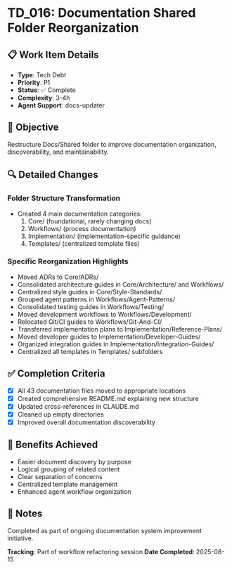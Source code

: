 # TD_016: Documentation Shared Folder Reorganization

## 📋 Work Item Details
- **Type**: Tech Debt
- **Priority**: P1
- **Status**: ✅ Complete
- **Complexity**: 3-4h
- **Agent Support**: docs-updater

## 🎯 Objective
Restructure Docs/Shared folder to improve documentation organization, discoverability, and maintainability.

## 🔍 Detailed Changes
### Folder Structure Transformation
- Created 4 main documentation categories:
  1. Core/ (foundational, rarely changing docs)
  2. Workflows/ (process documentation)
  3. Implementation/ (implementation-specific guidance)
  4. Templates/ (centralized template files)

### Specific Reorganization Highlights
- Moved ADRs to Core/ADRs/
- Consolidated architecture guides in Core/Architecture/ and Workflows/
- Centralized style guides in Core/Style-Standards/
- Grouped agent patterns in Workflows/Agent-Patterns/
- Consolidated testing guides in Workflows/Testing/
- Moved development workflows to Workflows/Development/
- Relocated Git/CI guides to Workflows/Git-And-CI/
- Transferred implementation plans to Implementation/Reference-Plans/
- Moved developer guides to Implementation/Developer-Guides/
- Organized integration guides in Implementation/Integration-Guides/
- Centralized all templates in Templates/ subfolders

## ✅ Completion Criteria
- [x] All 43 documentation files moved to appropriate locations
- [x] Created comprehensive README.md explaining new structure
- [x] Updated cross-references in CLAUDE.md
- [x] Cleaned up empty directories
- [x] Improved overall documentation discoverability

## 🚀 Benefits Achieved
- Easier document discovery by purpose
- Logical grouping of related content
- Clear separation of concerns
- Centralized template management
- Enhanced agent workflow organization

## 📝 Notes
Completed as part of ongoing documentation system improvement initiative.

**Tracking**: Part of workflow refactoring session
**Date Completed**: 2025-08-15